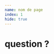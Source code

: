 ```yaml
---
name: nom de page
index: 1
hide: true
---
```

# question ?

<!--
ne pas oublier de modifier [FAQ.md]
aide sur https://hyperbook.openpatch.org/
-->
